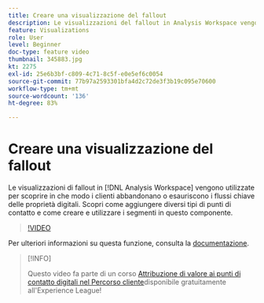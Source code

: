 ```yaml
---
title: Creare una visualizzazione del fallout
description: Le visualizzazioni del fallout in Analysis Workspace vengono utilizzate vengono utilizzate per scoprire in che modo i clienti abbandonano o esauriscono i flussi chiave delle proprietà digitali. Scopri come aggiungere diversi tipi di punti di contatto e come creare e utilizzare i segmenti in questo componente.
feature: Visualizations
role: User
level: Beginner
doc-type: feature video
thumbnail: 345883.jpg
kt: 2275
exl-id: 25e6b3bf-c809-4c71-8c5f-e0e5ef6c0054
source-git-commit: 77b97a2593301bfa4d2c72de3f3b19c095e70600
workflow-type: tm+mt
source-wordcount: '136'
ht-degree: 83%

---
```


# Creare una visualizzazione del fallout

Le visualizzazioni di fallout in [!DNL Analysis Workspace] vengono utilizzate per scoprire in che modo i clienti abbandonano o esauriscono i flussi chiave delle proprietà digitali. Scopri come aggiungere diversi tipi di punti di contatto e come creare e utilizzare i segmenti in questo componente.

>[!VIDEO](https://video.tv.adobe.com/v/345883/?quality=12)

Per ulteriori informazioni su questa funzione, consulta la [documentazione](https://experienceleague.adobe.com/docs/analytics/analyze/analysis-workspace/visualizations/fallout/fallout-flow.html?lang=it).

>[!INFO]
>
> Questo video fa parte di un corso [Attribuzione di valore ai punti di contatto digitali nel Percorso cliente](https://experienceleague.adobe.com/?recommended=Analytics-U-1-2020.2&amp;lang=it)disponibile gratuitamente all&#39;Experience League!
